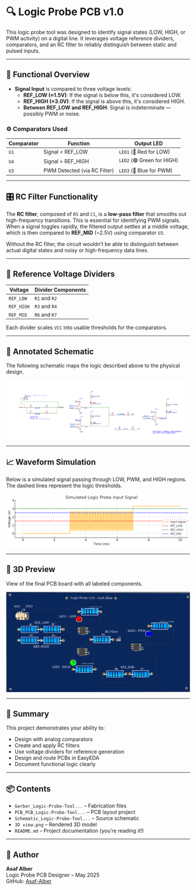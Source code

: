 # 🔍 Logic Probe PCB v1.0

This logic probe tool was designed to identify signal states (LOW, HIGH, or PWM activity) on a digital line. It leverages voltage reference dividers, comparators, and an RC filter to reliably distinguish between static and pulsed inputs.

---

## 🧠 Functional Overview

- **Signal Input** is compared to three voltage levels:
  - **REF_LOW (≈1.5V)**: If the signal is below this, it's considered LOW.
  - **REF_HIGH (≈3.0V)**: If the signal is above this, it's considered HIGH.
  - **Between REF_LOW and REF_HIGH**: Signal is indeterminate — possibly PWM or noise.

### ⚙️ Comparators Used

| Comparator | Function                          | Output LED     |
|------------|-----------------------------------|----------------|
| `U1`       | Signal < REF_LOW                  | `LED1` (🔴 Red for LOW) |
| `U4`       | Signal > REF_HIGH                 | `LED2` (🟢 Green for HIGH) |
| `U3`       | PWM Detected (via RC Filter)      | `LED3` (🔵 Blue for PWM) |

---

## 🎛️ RC Filter Functionality

The **RC filter**, composed of `R5` and `C1`, is a **low-pass filter** that smooths out high-frequency transitions. This is essential for identifying PWM signals. When a signal toggles rapidly, the filtered output settles at a middle voltage, which is then compared to **REF_MID** (~2.5V) using comparator `U3`.

Without the RC filter, the circuit wouldn’t be able to distinguish between actual digital states and noisy or high-frequency data lines.

---

## 🔌 Reference Voltage Dividers

| Voltage     | Divider Components   |
|-------------|----------------------|
| `REF_LOW`   | `R1` and `R2`        |
| `REF_HIGH`  | `R3` and `R4`        |
| `REF_MID`   | `R6` and `R7`        |

Each divider scales `VCC` into usable thresholds for the comparators.

---

## 🧾 Annotated Schematic

The following schematic maps the logic described above to the physical design.

![Annotated Schematic](schematic_logic_probe.png)

---

## 📈 Waveform Simulation

Below is a simulated signal passing through LOW, PWM, and HIGH regions. The dashed lines represent the logic thresholds.

![Waveform](waveform.png)

---

## 🧱 3D Preview

View of the final PCB board with all labeled components.

![3D View](3D%20view.png)

---

## 🧠 Summary

This project demonstrates your ability to:
- Design with analog comparators
- Create and apply RC filters
- Use voltage dividers for reference generation
- Design and route PCBs in EasyEDA
- Document functional logic clearly

---

## 📦 Contents

- `Gerber_Logic-Probe-Tool...` – Fabrication files
- `PCB_PCB_Logic-Probe-Tool...` – PCB layout project
- `Schematic_Logic-Probe-Tool...` – Source schematic
- `3D view.png` – Rendered 3D model
- `README.md` – Project documentation (you’re reading it!)

---

## 🧠 Author

**Asaf Alber**  
Logic Probe PCB Designer – May 2025  
GitHub: [Asaf-Alber](https://github.com/Asaf-Alber)

